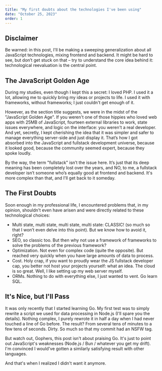 ```yaml
---
title: "My first doubts about the technologies I've been using"
date: "October 25, 2023"
order: 1
---
```


## Disclaimer

Be warned: in this post, I'll be making a sweeping generalization about all JavaScript technologies, mixing frontend and backend. It might be hard to see, but don’t get stuck on that – try to understand the core idea behind it: technological reevaluation is the central point.

## The JavaScript Golden Age

During my studies, even though I kept this a secret: I loved PHP. I used it a lot, allowing me to quickly bring my ideas or projects to life. I used it with frameworks, without frameworks; I just couldn't get enough of it.

However, as the section title suggests, we were in the midst of the "JavaScript Golden Age". If you weren't one of those hippies who loved web apps with 25MB of JavaScript, fourteen external libraries to work, state issues everywhere, and logic on the interface: you weren't a real developer. And yet, secretly, I kept cherishing the idea that it was simpler and safer to manage everything server-side and just display it. That’s how I got absorbed into the JavaScript and fullstack development universe, because it looked good, because the community seemed expert, because they spoke loudly.

By the way, the term "fullstack" isn’t the issue here. It’s just that its deep meaning has been completely lost over the years, and NO, to me, a fullstack developer isn’t someone who’s equally good at frontend and backend. It's more complex than that, and I'll get back to it someday.

## The First Doubts

Soon enough in my professional life, I encountered problems that, in my opinion, shouldn't even have arisen and were directly related to these technological choices:

- Multi state, multi state, multi state, multi state: CLASSIC! (so much so that I won’t even delve into this point). But we know how to avoid it, right?
- SEO, so classic too. But then why not use a framework of frameworks to solve the problems of the previous framework?
- Optimization. Not even for complex code (quite the opposite). But reached very quickly when you have large amounts of data to process.
- Cost. Holy crap, if you want to proudly wear the JS fullstack developer cap, you better not host your projects yourself: what an idea. The cloud is so great. Well, I like setting up my web server myself.
- ORMs. Nothing to do with everything else, I just wanted to vent. Go learn SQL.

## It's Nice, but I'll Pass

It was only recently that I started learning Go. My first test was to simply rewrite a script we used for data processing in Node.js (I'll spare you the details). Nothing complex, I purely rewrote it in half a day when I had never touched a line of Go before. The result? From several tens of minutes to a few tens of seconds. Dirty. So much so that my commit had an NSFW tag.

But watch out, Gophers, this post isn't about praising Go. It's just to point out JavaScript's weaknesses (Node.js / Bun / whatever you get my drift). I'm convinced I would've gotten a similarly satisfying result with other languages.

And that's when I realized I didn't want it anymore.